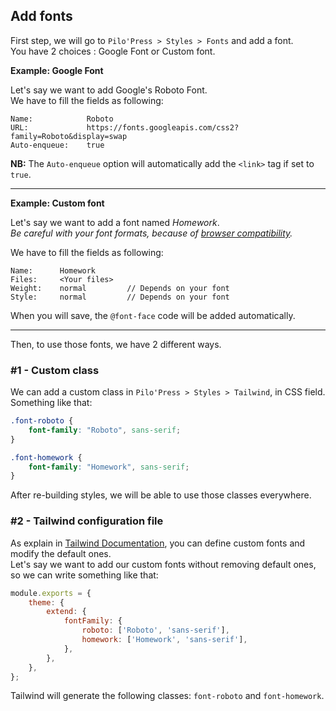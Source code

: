 ## Add fonts
First step, we will go to `Pilo'Press > Styles > Fonts` and add a font.  
You have 2 choices : Google Font or Custom font.  

**Example: Google Font**

Let's say we want to add Google's Roboto Font.  
We have to fill the fields as following:  
```text
Name:            Roboto
URL:             https://fonts.googleapis.com/css2?family=Roboto&display=swap
Auto-enqueue:    true
```
**NB:** The `Auto-enqueue` option will automatically add the `<link>` tag if set to `true`.  
____

**Example: Custom font**

Let's say we want to add a font named _Homework_.  
_Be careful with your font formats, because of [browser compatibility](https://www.w3schools.com/css/css3_fonts.asp)._  

We have to fill the fields as following:  
```text
Name:      Homework
Files:     <Your files>
Weight:    normal         // Depends on your font
Style:     normal         // Depends on your font
```
When you will save, the `@font-face` code will be added automatically.  
____

Then, to use those fonts, we have 2 different ways.

### #1 - Custom class
We can add a custom class in `Pilo'Press > Styles > Tailwind`, in CSS field.  
Something like that:
```css
.font-roboto {
    font-family: "Roboto", sans-serif;
}

.font-homework {
    font-family: "Homework", sans-serif;
}
```
After re-building styles, we will be able to use those classes everywhere.

### #2 - Tailwind configuration file
As explain in [Tailwind Documentation](https://tailwindcss.com/docs/font-family/#font-families), you can define custom fonts and modify the default ones.  
Let's say we want to add our custom fonts without removing default ones, so we can write something like that:
```js
module.exports = {
    theme: {
        extend: {
            fontFamily: {
                roboto: ['Roboto', 'sans-serif'],
                homework: ['Homework', 'sans-serif'],
            },
        },
    },
};
```
Tailwind will generate the following classes: `font-roboto` and `font-homework`.

